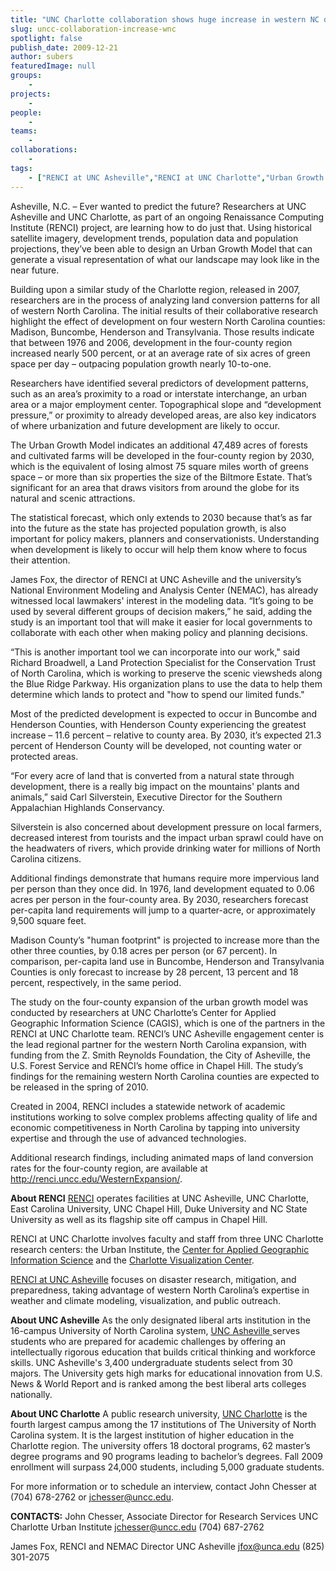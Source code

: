```yaml
---
title: "UNC Charlotte collaboration shows huge increase in western NC development"
slug: uncc-collaboration-increase-wnc
spotlight: false
publish_date: 2009-12-21
author: subers
featuredImage: null
groups:
    - 
projects:
    - 
people:
    - 
teams: 
    - 
collaborations:
    - 
tags:
    - ["RENCI at UNC Asheville","RENCI at UNC Charlotte","Urban Growth Model"]
---
```

Asheville, N.C. – Ever wanted to predict the future? Researchers at UNC Asheville and UNC Charlotte, as part of an ongoing Renaissance Computing Institute (RENCI) project, are learning how to do just that. Using historical satellite imagery, development trends, population data and population projections, they’ve been able to design an Urban Growth Model that can generate a visual representation of what our landscape may look like in the near future.

<!--more-->

Building upon a similar study of the Charlotte region, released in 2007, researchers are in the process of analyzing land conversion patterns for all of western North Carolina. The initial results of their collaborative research highlight the effect of development on four western North Carolina counties: Madison, Buncombe, Henderson and Transylvania. Those results indicate that between 1976 and 2006, development in the four-county region increased nearly 500 percent, or at an average rate of six acres of green space per day – outpacing population growth nearly 10-to-one.

Researchers have identified several predictors of development patterns, such as an area’s proximity to a road or interstate interchange, an urban area or a major employment center. Topographical slope and “development pressure,” or proximity to already developed areas, are also key indicators of where urbanization and future development are likely to occur.

The Urban Growth Model indicates an additional 47,489 acres of forests and cultivated farms will be developed in the four-county region by 2030, which is the equivalent of losing almost 75 square miles worth of greens space – or more than six properties the size of the Biltmore Estate. That’s significant for an area that draws visitors from around the globe for its natural and scenic attractions.

The statistical forecast, which only extends to 2030 because that’s as far into the future as the state has projected population growth, is also important for policy makers, planners and conservationists. Understanding when development is likely to occur will help them know where to focus their attention.

James Fox, the director of RENCI at UNC Asheville and the university’s National Environment Modeling and Analysis Center (NEMAC), has already witnessed local lawmakers' interest in the modeling data. “It’s going to be used by several different groups of decision makers,” he said, adding the study is an important tool that will make it easier for local governments to collaborate with each other when making policy and planning decisions.

“This is another important tool we can incorporate into our work," said Richard Broadwell, a Land Protection Specialist for the Conservation Trust of North Carolina, which is working to preserve the scenic viewsheds along the Blue Ridge Parkway. His organization plans to use the data to help them determine which lands to protect and "how to spend our limited funds."

Most of the predicted development is expected to occur in Buncombe and Henderson Counties, with Henderson County experiencing the greatest increase – 11.6 percent – relative to county area. By 2030, it’s expected 21.3 percent of Henderson County will be developed, not counting water or protected areas.

“For every acre of land that is converted from a natural state through development, there is a really big impact on the mountains' plants and animals,” said Carl Silverstein, Executive Director for the Southern Appalachian Highlands Conservancy.

Silverstein is also concerned about development pressure on local farmers, decreased interest from tourists and the impact urban sprawl could have on the headwaters of rivers, which provide drinking water for millions of North Carolina citizens.

Additional findings demonstrate that humans require more impervious land per person than they once did. In 1976, land development equated to 0.06 acres per person in the four-county area. By 2030, researchers forecast per-capita land requirements will jump to a quarter-acre, or approximately 9,500 square feet.

Madison County’s "human footprint" is projected to increase more than the other three counties, by 0.18 acres per person (or 67 percent). In comparison, per-capita land use in Buncombe, Henderson and Transylvania Counties is only forecast to increase by 28 percent, 13 percent and 18 percent, respectively, in the same period.

The study on the four-county expansion of the urban growth model was conducted by researchers at UNC Charlotte’s Center for Applied Geographic Information Science (CAGIS), which is one of the partners in the RENCI at UNC Charlotte team. RENCI’s UNC Asheville engagement center is the lead regional partner for the western North Carolina expansion, with funding from the Z. Smith Reynolds Foundation, the City of Asheville, the U.S. Forest Service and RENCI’s home office in Chapel Hill. The study’s findings for the remaining western North Carolina counties are expected to be released in the spring of 2010.

Created in 2004, RENCI includes a statewide network of academic institutions working to solve complex problems affecting quality of life and economic competitiveness in North Carolina by tapping into university expertise and through the use of advanced technologies.

Additional research findings, including animated maps of land conversion rates for the four-county region, are available at http://renci.uncc.edu/WesternExpansion/.

<span class="head2"><strong>About RENCI</strong></span>
<a href="http://www.renci.org">RENCI</a> operates facilities at UNC Asheville, UNC Charlotte, East Carolina University, UNC Chapel Hill, Duke University and NC State University as well as its flagship site off campus in Chapel Hill.

RENCI at UNC Charlotte involves faculty and staff from three UNC Charlotte research centers: the Urban Institute, the <a href="http://gis.uncc.edu" target="_blank">Center for Applied Geographic Information Science</a> and the <a href="http://www.viscenter.uncc.edu" target="_blank">Charlotte Visualization Center</a>.

<a href="http://unca.renci.org">RENCI at UNC Asheville</a> focuses on disaster research, mitigation, and preparedness, taking advantage of western North Carolina’s expertise in weather and climate modeling, visualization, and public outreach.

<span class="head2"><strong>About UNC Asheville</strong></span>
As the only designated liberal arts institution in the 16-campus University of North Carolina system, <a href="http://www.unca.edu" target="_blank">UNC Asheville </a>serves students who are prepared for academic challenges by offering an intellectually rigorous education that builds critical thinking and workforce skills. UNC Asheville's 3,400 undergraduate students select from 30 majors. The University gets high marks for educational innovation from U.S. News &amp; World Report and is ranked among the best liberal arts colleges nationally.

<span class="head2"><strong>About UNC Charlotte</strong></span>
A public research university, <a href="http://www.uncc.edu" target="_blank">UNC Charlotte</a> is the fourth largest campus among the 17 institutions of The University of North Carolina system. It is the largest institution of higher education in the Charlotte region. The university offers 18 doctoral programs, 62 master’s degree programs and 90 programs leading to bachelor’s degrees. Fall 2009 enrollment will surpass 24,000 students, including 5,000 graduate students.

For more information or to schedule an interview, contact John Chesser at (704) 678-2762 or jchesser@uncc.edu.

<span class="head2"><strong>CONTACTS:</strong></span>
John Chesser, Associate Director for Research Services
UNC Charlotte Urban Institute
jchesser@uncc.edu
(704) 687-2762

James Fox, RENCI and NEMAC Director
UNC Asheville
jfox@unca.edu
(825) 301-2075
